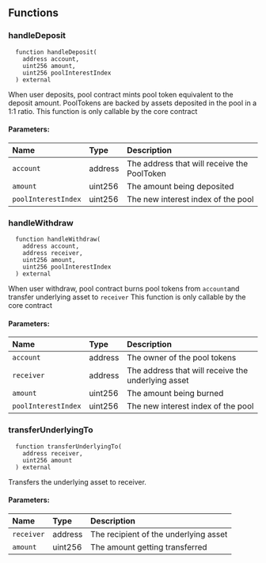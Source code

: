 


## Functions
### handleDeposit
```solidity
  function handleDeposit(
    address account,
    uint256 amount,
    uint256 poolInterestIndex
  ) external
```
When user deposits, pool contract mints pool token equivalent to the deposit amount.
PoolTokens are backed by assets deposited in the pool in a 1:1 ratio.
This function is only callable by the core contract






#### Parameters:
| Name | Type | Description                                                          |
| :--- | :--- | :------------------------------------------------------------------- |
|`account` | address | The address that will receive the PoolToken
|`amount` | uint256 | The amount being deposited
|`poolInterestIndex` | uint256 | The new interest index of the pool

### handleWithdraw
```solidity
  function handleWithdraw(
    address account,
    address receiver,
    uint256 amount,
    uint256 poolInterestIndex
  ) external
```
When user withdraw, pool contract burns pool tokens from `account`and transfer underlying asset to `receiver`
This function is only callable by the core contract






#### Parameters:
| Name | Type | Description                                                          |
| :--- | :--- | :------------------------------------------------------------------- |
|`account` | address | The owner of the pool tokens
|`receiver` | address | The address that will receive the underlying asset
|`amount` | uint256 | The amount being burned
|`poolInterestIndex` | uint256 | The new interest index of the pool

### transferUnderlyingTo
```solidity
  function transferUnderlyingTo(
    address receiver,
    uint256 amount
  ) external
```
Transfers the underlying asset to receiver.






#### Parameters:
| Name | Type | Description                                                          |
| :--- | :--- | :------------------------------------------------------------------- |
|`receiver` | address | The recipient of the underlying asset
|`amount` | uint256 | The amount getting transferred


